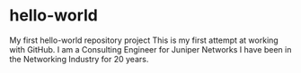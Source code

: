 # hello-world
My first hello-world repository project
This is my first attempt at working with GitHub.
I am a Consulting Engineer for Juniper Networks
I have been in the Networking Industry for 20 years.  
